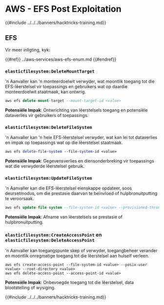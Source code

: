 # AWS - EFS Post Exploitation

{{#include ../../../banners/hacktricks-training.md}}

## EFS

Vir meer inligting, kyk:

{{#ref}}
../aws-services/aws-efs-enum.md
{{#endref}}

### `elasticfilesystem:DeleteMountTarget`

'n Aanvaller kan 'n monteerdoelwit verwyder, wat moontlik toegang tot die EFS-lêerstelsel vir toepassings en gebruikers wat op daardie monteerdoelwit staatmaak, kan ontwrig.
```sql
aws efs delete-mount-target --mount-target-id <value>
```
**Potensiële Impak**: Ontwrichting van lêerstelsels toegang en potensiële dataverlies vir gebruikers of toepassings.

### `elasticfilesystem:DeleteFileSystem`

'n Aanvaller kan 'n hele EFS-lêerstelsel verwyder, wat kan lei tot dataverlies en impak op toepassings wat op die lêerstelsel staatmaak.
```perl
aws efs delete-file-system --file-system-id <value>
```
**Potensiële Impak**: Gegevensverlies en diensonderbreking vir toepassings wat die verwyderde lêerstelsel gebruik.

### `elasticfilesystem:UpdateFileSystem`

'n Aanvaller kan die EFS-lêerstelsel eienskappe opdateer, soos deursetmodus, om die prestasie daarvan te beïnvloed of hulpbronuitputting te veroorsaak.
```sql
aws efs update-file-system --file-system-id <value> --provisioned-throughput-in-mibps <value>
```
**Potensiële Impak**: Afname van lêerstelsels se prestasie of hulpbronuitputting.

### `elasticfilesystem:CreateAccessPoint` en `elasticfilesystem:DeleteAccessPoint`

'n Aanvaller kan toegangspunte skep of verwyder, toegangbeheer verander en moontlik onregmatige toegang tot die lêerstelsel aan hulself verleen.
```arduino
aws efs create-access-point --file-system-id <value> --posix-user <value> --root-directory <value>
aws efs delete-access-point --access-point-id <value>
```
**Potensiële Impak**: Onbevoegde toegang tot die lêerstelsel, data blootstelling of wysiging.

{{#include ../../../banners/hacktricks-training.md}}
